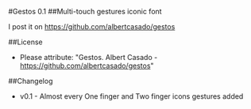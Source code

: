 #Gestos 0.1
##Multi-touch gestures iconic font

I post it on
https://github.com/albertcasado/gestos

##License
- Please attribute: "Gestos. Albert Casado - https://github.com/albertcasado/gestos"

##Changelog
- v0.1 - Almost every One finger and Two finger icons gestures added
